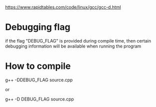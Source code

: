 https://www.rapidtables.com/code/linux/gcc/gcc-d.html

# Debugging flag
if the flag
"DEBUG_FLAG" is provided during compile time,
 then certain debugging information will be available when running the program



# How to compile
g++ -DDEBUG_FLAG source.cpp

or

g++ -D DEBUG_FLAG source.cpp